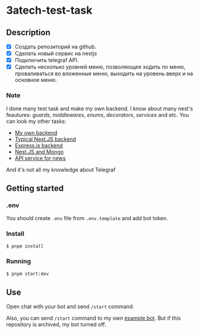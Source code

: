 # 3atech-test-task

## Description

- [x] Создать репозиторий на github.
- [x] Сделать новый сервис на nestjs
- [x] Подключить telegraf API.
- [x] Сделать несколько уровней меню, позволяющее ходить по меню, проваливаться во вложенные меню, выходить на уровень вверх и на основное меню.

### Note

I done many test task and make my own backend. I know about many nest's feautures: *guards*, *middlewares*, *enums*, *decorators*, *services* and etc. You can look my other tasks:

- [My own backend](https://github.com/Jourloy/Jourloy-Backend)
- [Typical Nest.JS backend](https://github.com/Jourloy/MarketGuru-test-task)
- [Express.js backend](https://github.com/Jourloy/atsystems-test-task)
- [Nest.JS and Mongo](https://github.com/Jourloy/SpaceCorpTask)
- [API service for news](https://github.com/Jourloy/QtimTask)

And it's not all my knowledge about Telegraf

## Getting started

### .env

You should create `.env` file from `.env.template` and add bot token.

### Install

```bash
$ pnpm install
```

### Running

```bash
$ pnpm start:dev
```

## Use

Open chat with your bot and send `/start` command.

Also, you can send `/start` command to my own [example bot](https://t.me/jourloy_3atech_bot). But if this repository is archived, my bot turned off.